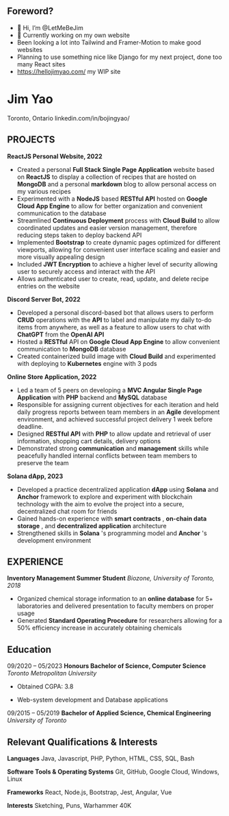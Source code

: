 ## Foreword?
- 👋 Hi, I’m @LetMeBeJim
- 🌱 Currently working on my own website
- Been looking a lot into Tailwind and Framer-Motion to make good websites
- Planning to use something nice like Django for my next project, done too many React sites
- https://hellojimyao.com/ my WIP site

<!---
LetMeBeJim/LetMeBeJim is a ✨ special ✨ repository because its `README.md` (this file) appears on your GitHub profile.
You can click the Preview link to take a look at your changes.
--->

# Jim Yao
Toronto, Ontario
linkedin.com/in/bojingyao/

## PROJECTS

**ReactJS Personal Website, 2022**

- Created a personal **Full Stack Single Page Application** website based on **ReactJS** to display a collection of recipes that are
hosted on **MongoDB** and a personal **markdown** blog to allow personal access on my various recipes
- Experimented with a **NodeJS** based **RESTful API** hosted on **Google Cloud App Engine** to allow for better organization and
convenient communication to the database
- Streamlined **Continuous Deployment** process with **Cloud Build** to allow coordinated updates and easier version management,
therefore reducing steps taken to deploy backend API
- Implemented **Bootstrap** to create dynamic pages optimized for different viewports, allowing for convenient user interface
scaling and easier and more visually appealing design
- Included **JWT Encryption** to achieve a higher level of security allowing user to securely access and interact with the API
- Allows authenticated user to create, read, update, and delete recipe entries on the website

**Discord Server Bot, 2022**

- Developed a personal discord-based bot that allows users to perform **CRUD** operations with the **API** to label and manipulate my
daily to-do items from anywhere, as well as a feature to allow users to chat with **ChatGPT** from the **OpenAI API**
- Hosted a **RESTful** API on **Google Cloud App Engine** to allow convenient communication to **MongoDB** database
- Created containerized build image with **Cloud Build** and experimented with deploying to **Kubernetes** engine with 3 pods

**Online Store Application, 2022**

- Led a team of 5 peers on developing a **MVC Angular Single Page Application** with **PHP** backend and **MySQL** database
- Responsible for assigning current objectives for each iteration and held daily progress reports between team members in an
**Agile** development environment, and achieved successful project delivery 1 week before deadline.
- Designed **RESTful API** with **PHP** to allow update and retrieval of user information, shopping cart details, delivery options
- Demonstrated strong **communication** and **management** skills while peacefully handled internal conflicts between team
members to preserve the team

**Solana dApp, 2023**

- Developed a practice decentralized application  **dApp**  using **Solana** and **Anchor** framework to explore and experiment with
blockchain technology with the aim to evolve the project into a secure, decentralized chat room for friends
- Gained hands-on experience with **smart contracts** , **on-chain data storage** , and **decentralized application** architecture
- Strengthened skills in **Solana** 's programming model and **Anchor** 's development environment

## EXPERIENCE

**Inventory Management Summer Student**
_Biozone, University of Toronto, 2018_

- Organized chemical storage information to an **online database** for 5+ laboratories and delivered presentation to faculty
members on proper usage
- Generated **Standard Operating Procedure** for researchers allowing for a 50% efficiency increase in accurately obtaining
chemicals

## Education

09/2020 – 05/2023 **Honours Bachelor of Science, Computer Science**
_Toronto Metropolitan University_

- Obtained CGPA: 3.8

- Web-system development and Database applications

09/2015 – 05/2019 **Bachelor of Applied Science, Chemical Engineering**
_University of Toronto_

## Relevant Qualifications & Interests

**Languages**
Java, Javascript, PHP, Python, HTML, CSS, SQL, Bash

**Software Tools & Operating Systems**
Git, GitHub, Google Cloud, Windows, Linux

**Frameworks**
React, Node.js, Bootstrap, Jest, Angular, Vue

**Interests**
Sketching, Puns, Warhammer 40K




